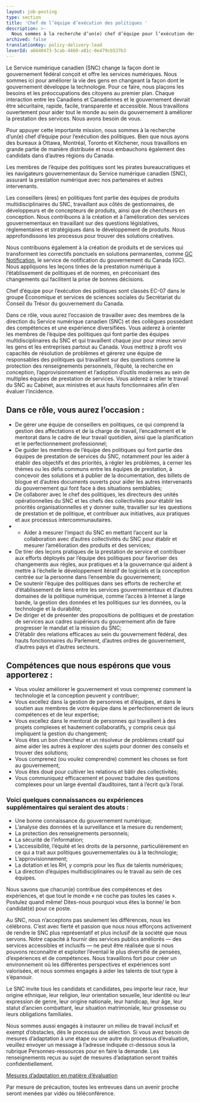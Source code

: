 ```yaml
---
layout: job-posting
type: section
title: 'Chef de l’équipe d’exécution des politiques '
description: >-
  Nous sommes à la recherche d’un(e) chef d’équipe pour l’exécution des politiques. Bien que nous ayons des bureaux à Ottawa, Montréal, Toronto et Kitchener, nous travaillons en grande partie de manière distribuée et nous embauchons également des candidats dans d’autres régions du Canada.
archived: false
translationKey: policy-delivery-lead
leverId: a6640473-5cab-4460-a81c-0e479cb537b3
---
```


Le Service numérique canadien (SNC) change la façon dont le gouvernement fédéral conçoit et offre les services numériques. Nous sommes ici pour améliorer la vie des gens en changeant la façon dont le gouvernement développe la technologie. Pour ce faire, nous plaçons les besoins et les préoccupations des citoyens au premier plan. Chaque interaction entre les Canadiens et Canadiennes et le gouvernement devrait être sécuritaire, rapide, facile, transparente et accessible. Nous travaillons ouvertement pour aider tout le monde au sein du gouvernement à améliorer la prestation des services. Nous avons besoin de vous.

Pour appuyer cette importante mission, nous sommes à la recherche d’un(e) chef d’équipe pour l’exécution des politiques. Bien que nous ayons des bureaux à Ottawa, Montréal, Toronto et Kitchener, nous travaillons en grande partie de manière distribuée et nous embauchons également des candidats dans d’autres régions du Canada.

Les membres de l’équipe des politiques sont les pirates bureaucratiques et les navigateurs gouvernementaux du Service numérique canadien (SNC), assurant la prestation numérique avec nos partenaires et autres intervenants. 

Les conseillers (ères) en politiques font partie des équipes de produits multidisciplinaires du SNC, travaillant aux côtés de gestionnaires, de développeurs et de concepteurs de produits, ainsi que de chercheurs en conception. Nous contribuons à la création et à l’amélioration des services gouvernementaux en travaillant sur des questions législatives, réglementaires et stratégiques dans le développement de produits. Nous approfondissons les processus pour trouver des solutions créatives. 

Nous contribuons également à la création de produits et de services qui transforment les correctifs ponctuels en solutions permanentes, comme [GC Notification](https://notification.canada.ca/), le service de notification du gouvernement du Canada (GC). Nous appliquons les leçons tirées de la prestation numérique à l’établissement de politiques et de normes, en préconisant des changements qui facilitent la prise de bonnes décisions. 

Chef d’équipe pour l’exécution des politiques sont classés EC-07 dans le groupe Économique et services de sciences sociales du Secrétariat du Conseil du Trésor du gouvernement du Canada.

Dans ce rôle, vous aurez l’occasion de travailler avec des membres de la direction du Service numérique canadien (SNC) et des collègues possédant des compétences et une expérience diversifiées. Vous aiderez à orienter les membres de l’équipe des politiques qui font partie des équipes multidisciplinaires du SNC et qui travaillent chaque jour pour mieux servir les gens et les entreprises partout au Canada. Vous mettrez à profit vos capacités de résolution de problèmes et gérerez une équipe de responsables des politiques qui travaillent sur des questions comme la protection des renseignements personnels, l’équité, la recherche en conception, l’approvisionnement et l’adoption d’outils modernes au sein de multiples équipes de prestation de services. Vous aiderez à relier le travail du SNC au Cabinet, aux ministres et aux hauts fonctionnaires afin d’en évaluer l’incidence. 

## Dans ce rôle, vous aurez l’occasion :

- De gérer une équipe de conseillers en politiques, ce qui comprend la gestion des affectations et de la charge de travail, l’encadrement et le mentorat dans le cadre de leur travail quotidien, ainsi que la planification et le perfectionnement professionnel; 
- De guider les membres de l’équipe des politiques qui font partie des équipes de prestation de services du SNC, notamment pour les aider à établir des objectifs et des priorités, à régler les problèmes, à cerner les thèmes ou les défis communs entre les équipes de prestation, à concevoir des solutions et à publier de la documentation, des billets de blogue et d’autres documents ouverts pour aider les autres intervenants du gouvernement qui font face à des situations semblables;
- De collaborer avec le chef des politiques, les directeurs des unités opérationnelles du SNC et les chefs des collectivités pour établir les priorités organisationnelles et y donner suite, travailler sur les questions de prestation et de politique, et contribuer aux initiatives, aux pratiques et aux processus intercommunautaires. 
- * Aider à mesurer l’impact du SNC en mettant l’accent sur la collaboration avec d’autres collectivités du SNC pour établir et mesurer l’amélioration des produits et des services; 
- De tirer des leçons pratiques de la prestation de service et contribuer aux efforts déployés par l’équipe des politiques pour favoriser des changements aux règles, aux pratiques et à la gouvernance qui aident à mettre à l’échelle le développement itératif de logiciels et la conception centrée sur la personne dans l’ensemble du gouvernement;
- De soutenir l’équipe des politiques dans ses efforts de recherche et d’établissement de liens entre les services gouvernementaux et d’autres domaines de la politique numérique, comme l’accès à Internet à large bande, la gestion des données et les politiques sur les données, ou la technologie et la durabilité;
- De diriger et de présenter des propositions de politiques et de prestation de services aux cadres supérieurs du gouvernement afin de faire progresser le mandat et la mission du SNC;  
- D’établir des relations efficaces au sein du gouvernement fédéral, des hauts fonctionnaires du Parlement, d’autres ordres de gouvernement, d’autres pays et d’autres secteurs.

## Compétences que nous espérons que vous apporterez :

- Vous voulez améliorer le gouvernement et vous comprenez comment la technologie et la conception peuvent y contribuer;
- Vous excellez dans la gestion de personnes et d’équipes, et dans le soutien aux membres de votre équipe dans le perfectionnement de leurs compétences et de leur expertise;
- Vous excellez dans le mentorat de personnes qui travaillent à des projets complexes et hautement collaboratifs, y compris ceux qui impliquent la gestion du changement; 
- Vous êtes un bon chercheur et un résolveur de problèmes créatif qui aime aider les autres à explorer des sujets pour donner des conseils et trouver des solutions; 
- Vous comprenez (ou voulez comprendre) comment les choses se font au gouvernement;
- Vous êtes doué pour cultiver les relations et bâtir des collectivités;
- Vous communiquez efficacement et pouvez traduire des questions complexes pour un large éventail d’auditoires, tant à l’écrit qu’à l’oral.

### Voici quelques connaissances ou expériences supplémentaires qui seraient des atouts : 
- Une bonne connaissance du gouvernement numérique;
- L’analyse des données et la surveillance et la mesure du rendement;
- La protection des renseignements personnels;
- La sécurité de l’information;
- L’accessibilité, l’équité et les droits de la personne, particulièrement en ce qui a trait aux politiques gouvernementales ou à la technologie;
- L’approvisionnement;
- La dotation et les RH, y compris pour les flux de talents numériques;
- La direction d’équipes multidisciplinaires ou le travail au sein de ces équipes.

Nous savons que chacun(e) contribue des compétences et des expériences, et que tout le monde « ne coche pas toutes les cases ». Postulez quand même! Dites-nous pourquoi vous êtes la bonne/ le bon candidat(e) pour ce poste.

Au SNC, nous n’acceptons pas seulement les différences, nous les célébrons. C’est avec fierté et passion que nous nous efforçons activement de rendre le SNC plus représentatif et plus inclusif de la société que nous servons. Notre capacité à fournir des services publics améliorés — des services accessibles et inclusifs — ne peut être réalisée que si nous pouvons reconnaître et exploiter l’éventail le plus diversifié de pensées, d’expériences et de compétences. Nous travaillons fort pour créer un environnement où les différentes perspectives et expériences sont valorisées, et nous sommes engagés à aider les talents de tout type à s’épanouir.

Le SNC invite tous les candidats et candidates, peu importe leur race, leur origine ethnique, leur religion, leur orientation sexuelle, leur identité ou leur expression de genre, leur origine nationale, leur handicap, leur âge, leur statut d’ancien combattant, leur situation matrimoniale, leur grossesse ou leurs obligations familiales.

Nous sommes aussi engagés à instaurer un milieu de travail inclusif et exempt d’obstacles, dès le processus de sélection. Si vous avez besoin de mesures d’adaptation à une étape ou une autre du processus d’évaluation, veuillez envoyer un message à l’adresse indiquée ci-dessous sous la rubrique Personnes-ressources pour en faire la demande. Les renseignements reçus au sujet de mesures d’adaptation seront traités confidentiellement.

[Mesures d’adaptation en matière d’évaluation](https://www.canada.ca/fr/commission-fonction-publique/services/mesures-d-adaptation-matiere-evaluation.html)

Par mesure de précaution, toutes les entrevues dans un avenir proche seront menées par vidéo ou téléconférence.


